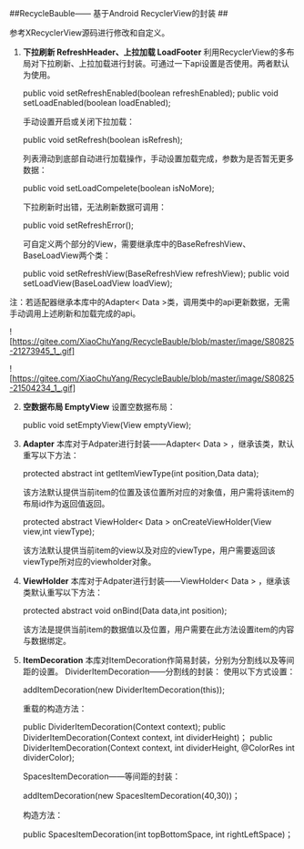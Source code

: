 ##RecycleBauble—— 基于Android RecyclerView的封装 ##

参考XRecyclerView源码进行修改和自定义。

 1. **下拉刷新 RefreshHeader、上拉加载 LoadFooter**
	利用RecyclerView的多布局对下拉刷新、上拉加载进行封装。可通过一下api设置是否使用。两者默认为使用。
	

    public void setRefreshEnabled(boolean refreshEnabled);
    public void setLoadEnabled(boolean loadEnabled);
    
	手动设置开启或关闭下拉加载：
	
	public void setRefresh(boolean isRefresh);

	列表滑动到底部自动进行加载操作，手动设置加载完成，参数为是否暂无更多数据：

	public void setLoadCompelete(boolean isNoMore);

	下拉刷新时出错，无法刷新数据可调用：
	
	public void setRefreshError();

	可自定义两个部分的View，需要继承库中的BaseRefreshView、BaseLoadView两个类：

	public void setRefreshView(BaseRefreshView refreshView);
	public void setLoadView(BaseLoadView loadView);

注：若适配器继承本库中的Adapter< Data >类，调用类中的api更新数据，无需手动调用上述刷新和加载完成的api。

![https://gitee.com/XiaoChuYang/RecycleBauble/blob/master/image/S80825-21273945_1_.gif]

![https://gitee.com/XiaoChuYang/RecycleBauble/blob/master/image/S80825-21504234_1_.gif]

 2. **空数据布局 EmptyView**
	 设置空数据布局：
	 
    public void setEmptyView(View emptyView);
    
 3. **Adapter**
	 本库对于Adpater进行封装——Adapter< Data > ，继承该类，默认重写以下方法：
	 
    protected abstract int getItemViewType(int position,Data data);

	该方法默认提供当前item的位置及该位置所对应的对象值，用户需将该item的布局id作为返回值返回。

    protected abstract ViewHolder< Data > onCreateViewHolder(View view,int viewType);

	该方法默认提供当前item的view以及对应的viewType，用户需要返回该viewType所对应的viewholder对象。

 4. **ViewHolder**
	 本库对于Adpater进行封装——ViewHolder< Data > ，继承该类默认重写以下方法：
	 
    protected abstract void onBind(Data data,int position);

	该方法是提供当前item的数据值以及位置，用户需要在此方法设置item的内容与数据绑定。

 5. **ItemDecoration**
	 本库对ItemDecoration作简易封装，分别为分割线以及等间距的设置。
	 DividerItemDecoration——分割线的封装：
	 使用以下方式设置：
	 
	 addItemDecoration(new DividerItemDecoration(this));

	重载的构造方法：

    public DividerItemDecoration(Context context);
    public DividerItemDecoration(Context context, int dividerHeight)；
    public DividerItemDecoration(Context context, int dividerHeight, @ColorRes int dividerColor);

	SpacesItemDecoration——等间距的封装：
	

    addItemDecoration(new SpacesItemDecoration(40,30))；

	构造方法：
	
    public SpacesItemDecoration(int topBottomSpace, int rightLeftSpace)；